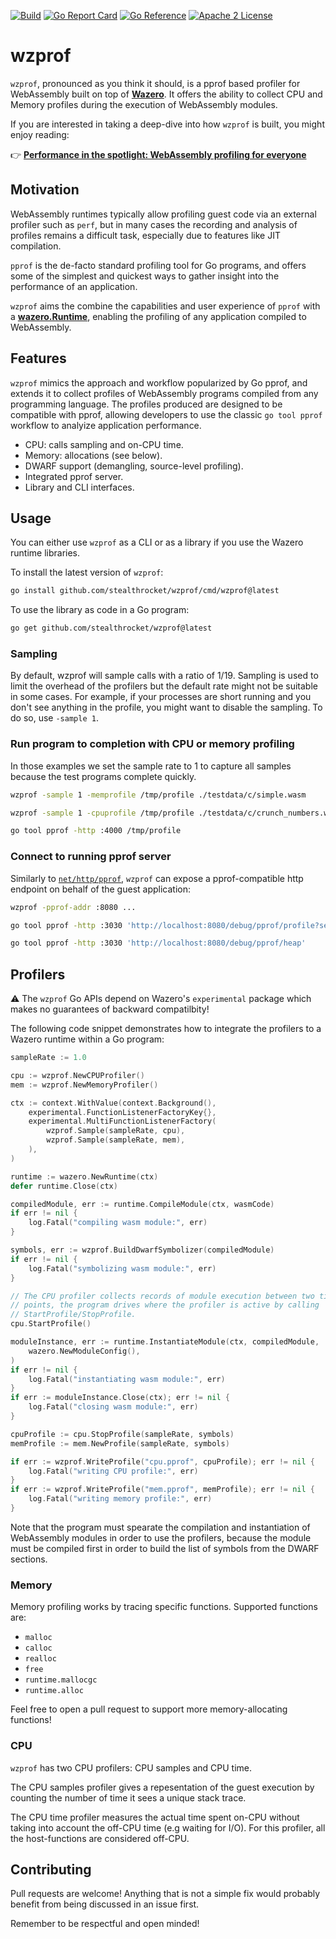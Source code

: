 [![Build](https://github.com/stealthrocket/wzprof/actions/workflows/build.yml/badge.svg)](https://github.com/stealthrocket/wzprof/actions/workflows/build.yml)
[![Go Report Card](https://goreportcard.com/badge/github.com/stealthrocket/wzprof)](https://goreportcard.com/report/github.com/stealthrocket/wzprof)
[![Go Reference](https://pkg.go.dev/badge/github.com/stealthrocket/wzprof.svg)](https://pkg.go.dev/github.com/stealthrocket/wzprof)
[![Apache 2 License](https://img.shields.io/badge/license-Apache%202-blue.svg)](LICENSE)

# wzprof

`wzprof`, pronounced as you think it should, is a pprof based profiler for
WebAssembly built on top of [**Wazero**](https://github.com/tetratelabs/wazero).
It offers the ability to collect CPU and Memory profiles during the execution of
WebAssembly modules.

If you are interested in taking a deep-dive into how `wzprof` is built,
you might enjoy reading:

👉 [**Performance in the spotlight: WebAssembly profiling for everyone**](https://blog.stealthrocket.tech/performance-in-the-spotlight-webassembly-profiling-for-everyone)

## Motivation

WebAssembly runtimes typically allow profiling guest code via an external
profiler such as `perf`, but in many cases the recording and analysis of
profiles remains a difficult task, especially due to features like JIT
compilation.

`pprof` is the de-facto standard profiling tool for Go programs, and offers
some of the simplest and quickest ways to gather insight into the performance
of an application.

`wzprof` aims the combine the capabilities and user experience of `pprof`
with a [**wazero.Runtime**](https://pkg.go.dev/github.com/tetratelabs/wazero#Runtime),
enabling the profiling of any application compiled to WebAssembly.

## Features

`wzprof` mimics the approach and workflow popularized by Go pprof, and extends
it to collect profiles of WebAssembly programs compiled from any programming
language. The profiles produced are designed to be compatible with pprof,
allowing developers to use the classic `go tool pprof` workflow to analyize
application performance.

- CPU: calls sampling and on-CPU time.
- Memory: allocations (see below).
- DWARF support (demangling, source-level profiling).
- Integrated pprof server.
- Library and CLI interfaces.

## Usage

You can either use `wzprof` as a CLI or as a library if you use the Wazero
runtime libraries.

To install the latest version of `wzprof`:
```sh
go install github.com/stealthrocket/wzprof/cmd/wzprof@latest
```
To use the library as code in a Go program:
```sh
go get github.com/stealthrocket/wzprof@latest
```

### Sampling 

By default, wzprof will sample calls with a ratio of 1/19. Sampling is used to
limit the overhead of the profilers but the default rate might not be suitable 
in some cases. 
For example, if your processes are short running and you don't see anything in the 
profile, you might want to disable the sampling. To do so, use `-sample 1`.

### Run program to completion with CPU or memory profiling

In those examples we set the sample rate to 1 to capture all samples because the
test programs complete quickly.

```sh
wzprof -sample 1 -memprofile /tmp/profile ./testdata/c/simple.wasm
```
```sh
wzprof -sample 1 -cpuprofile /tmp/profile ./testdata/c/crunch_numbers.wasm
```
```sh
go tool pprof -http :4000 /tmp/profile
```

### Connect to running pprof server

Similarly to [`net/http/pprof`](https://pkg.go.dev/net/http/pprof), `wzprof`
can expose a pprof-compatible http endpoint on behalf of the guest application:

```sh
wzprof -pprof-addr :8080 ...
```
```sh
go tool pprof -http :3030 'http://localhost:8080/debug/pprof/profile?seconds=5'
```
```sh
go tool pprof -http :3030 'http://localhost:8080/debug/pprof/heap'
```

## Profilers

⚠️  The `wzprof` Go APIs depend on Wazero's `experimental` package which makes no
guarantees of backward compatilbity!

The following code snippet demonstrates how to integrate the profilers to a
Wazero runtime within a Go program:

```go
sampleRate := 1.0

cpu := wzprof.NewCPUProfiler()
mem := wzprof.NewMemoryProfiler()

ctx := context.WithValue(context.Background(),
	experimental.FunctionListenerFactoryKey{},
	experimental.MultiFunctionListenerFactory(
		wzprof.Sample(sampleRate, cpu),
		wzprof.Sample(sampleRate, mem),
    ),
)

runtime := wazero.NewRuntime(ctx)
defer runtime.Close(ctx)

compiledModule, err := runtime.CompileModule(ctx, wasmCode)
if err != nil {
	log.Fatal("compiling wasm module:", err)
}

symbols, err := wzprof.BuildDwarfSymbolizer(compiledModule)
if err != nil {
	log.Fatal("symbolizing wasm module:", err)
}

// The CPU profiler collects records of module execution between two time
// points, the program drives where the profiler is active by calling
// StartProfile/StopProfile.
cpu.StartProfile()

moduleInstance, err := runtime.InstantiateModule(ctx, compiledModule,
	wazero.NewModuleConfig(),
)
if err != nil {
	log.Fatal("instantiating wasm module:", err)
}
if err := moduleInstance.Close(ctx); err != nil {
    log.Fatal("closing wasm module:", err)
}

cpuProfile := cpu.StopProfile(sampleRate, symbols)
memProfile := mem.NewProfile(sampleRate, symbols)

if err := wzprof.WriteProfile("cpu.pprof", cpuProfile); err != nil {
    log.Fatal("writing CPU profile:", err)
}
if err := wzprof.WriteProfile("mem.pprof", memProfile); err != nil {
    log.Fatal("writing memory profile:", err)
}
```

Note that the program must spearate the compilation and instantiation of
WebAssembly modules in order to use the profilers, because the module must be
compiled first in order to build the list of symbols from the DWARF sections.

### Memory

Memory profiling works by tracing specific functions. Supported functions are:

- `malloc`
- `calloc`
- `realloc`
- `free`
- `runtime.mallocgc`
- `runtime.alloc`

Feel free to open a pull request to support more memory-allocating functions!

### CPU

`wzprof` has two CPU profilers: CPU samples and CPU time.

The CPU samples profiler gives a repesentation of the guest execution by counting
the number of time it sees a unique stack trace.

The CPU time profiler measures the actual time spent on-CPU without taking into
account the off-CPU time (e.g waiting for I/O). For this profiler, all the
host-functions are considered off-CPU.

## Contributing

Pull requests are welcome! Anything that is not a simple fix would probably
benefit from being discussed in an issue first.

Remember to be respectful and open minded!
